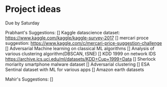 # Project ideas
Due by Saturday

Prabhant's Suggestions:
[] Kaggle datascience dataset: https://www.kaggle.com/kaggle/kaggle-survey-2017
[] mercari proce suggestion: https://www.kaggle.com/c/mercari-price-suggestion-challenge
[] Adversarial Machine learning on classical ML algorithms
[] Analysis of various clustering algorithm(DBSCAN, tSNE)
[] KDD 1999 on network IDS  https://archive.ics.uci.edu/ml/datasets/KDD+Cup+1999+Data
[] Sherlock moriarity smartphone malware dataset
[] Adversarial clustering
[] ESA Sentinal dataset with ML for various apps
[] Amazon earth datasets

Mahir's Suggestions:
[]
